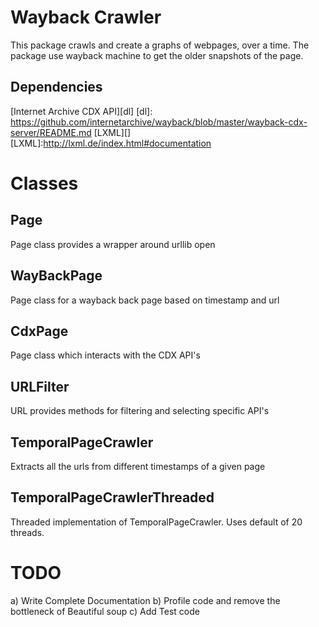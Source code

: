 Wayback Crawler
===============

This package crawls and create a graphs of webpages, over a time.
The package use wayback machine to get the older snapshots of the page.


Dependencies
------------
[Internet Archive CDX API][dl]
[dl]: https://github.com/internetarchive/wayback/blob/master/wayback-cdx-server/README.md
[LXML][]
[LXML]:http://lxml.de/index.html#documentation


Classes
=======
Page
----
Page class provides a wrapper around urllib open

WayBackPage
-----------
Page class for a wayback back page based on timestamp and url

CdxPage
-------
Page class which interacts with the CDX API's

URLFilter
---------
URL provides methods for filtering and selecting specific API's

TemporalPageCrawler
-------------------
Extracts all the urls from different timestamps of a given page

TemporalPageCrawlerThreaded
---------------------------
Threaded implementation of TemporalPageCrawler. Uses default of 20 threads.

TODO
====
a) Write Complete Documentation
b) Profile code and remove the bottleneck of Beautiful soup
c) Add Test code
